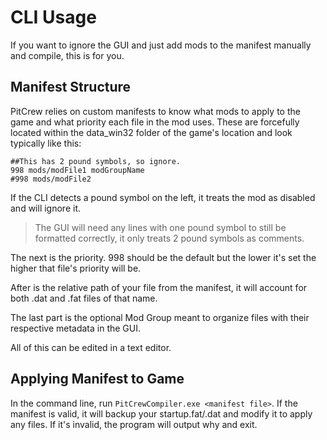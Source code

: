 ﻿# CLI Usage

If you want to ignore the GUI and just add mods to the manifest manually and compile, this is for you.

## Manifest Structure

PitCrew relies on custom manifests to know what mods to apply to the game and what priority each file in the mod uses. These are forcefully located within the data_win32 folder of the game's location and look typically like this:

	##This has 2 pound symbols, so ignore.
	998 mods/modFile1 modGroupName
	#998 mods/modFile2

If the CLI detects a pound symbol on the left, it treats the mod as disabled and will ignore it.
>The GUI will need any lines with one pound symbol to still be formatted correctly, it only treats 2 pound symbols as comments.

The next is the priority. 998 should be the default but the lower it's set the higher that file's priority will be.

After is the relative path of your file from the manifest, it will account for both .dat and .fat files of that name.

The last part is the optional Mod Group meant to organize files with their respective metadata in the GUI.

All of this can be edited in a text editor.

## Applying Manifest to Game
In the command line, run `PitCrewCompiler.exe <manifest file>`. If the manifest is valid, it will backup your startup.fat/.dat and modify it to apply any files. If it's invalid, the program will output why and exit.

